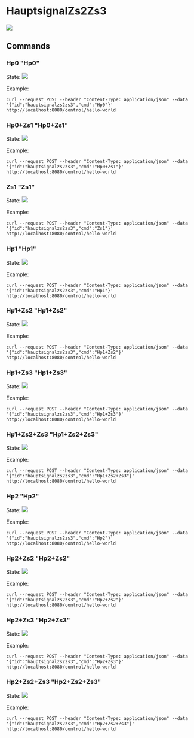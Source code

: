 # HauptsignalZs2Zs3

![](hauptsignalzs2zs3.gif)

## Commands
### Hp0 "Hp0"

State:
![](hauptsignalzs2zs3Hp0.gif)

Example:
```
curl --request POST --header "Content-Type: application/json" --data '{"id":"hauptsignalzs2zs3","cmd":"Hp0"}' http://localhost:8080/control/hello-world
```



### Hp0+Zs1 "Hp0+Zs1"

State:
![](hauptsignalzs2zs3Hp0+Zs1.gif)

Example:
```
curl --request POST --header "Content-Type: application/json" --data '{"id":"hauptsignalzs2zs3","cmd":"Hp0+Zs1"}' http://localhost:8080/control/hello-world
```



### Zs1 "Zs1"

State:
![](hauptsignalzs2zs3Zs1.gif)

Example:
```
curl --request POST --header "Content-Type: application/json" --data '{"id":"hauptsignalzs2zs3","cmd":"Zs1"}' http://localhost:8080/control/hello-world
```



### Hp1 "Hp1"

State:
![](hauptsignalzs2zs3Hp1.gif)

Example:
```
curl --request POST --header "Content-Type: application/json" --data '{"id":"hauptsignalzs2zs3","cmd":"Hp1"}' http://localhost:8080/control/hello-world
```



### Hp1+Zs2 "Hp1+Zs2"

State:
![](hauptsignalzs2zs3Hp1+Zs2.gif)

Example:
```
curl --request POST --header "Content-Type: application/json" --data '{"id":"hauptsignalzs2zs3","cmd":"Hp1+Zs2"}' http://localhost:8080/control/hello-world
```



### Hp1+Zs3 "Hp1+Zs3"

State:
![](hauptsignalzs2zs3Hp1+Zs3.gif)

Example:
```
curl --request POST --header "Content-Type: application/json" --data '{"id":"hauptsignalzs2zs3","cmd":"Hp1+Zs3"}' http://localhost:8080/control/hello-world
```



### Hp1+Zs2+Zs3 "Hp1+Zs2+Zs3"

State:
![](hauptsignalzs2zs3Hp1+Zs2+Zs3.gif)

Example:
```
curl --request POST --header "Content-Type: application/json" --data '{"id":"hauptsignalzs2zs3","cmd":"Hp1+Zs2+Zs3"}' http://localhost:8080/control/hello-world
```



### Hp2 "Hp2"

State:
![](hauptsignalzs2zs3Hp2.gif)

Example:
```
curl --request POST --header "Content-Type: application/json" --data '{"id":"hauptsignalzs2zs3","cmd":"Hp2"}' http://localhost:8080/control/hello-world
```



### Hp2+Zs2 "Hp2+Zs2"

State:
![](hauptsignalzs2zs3Hp2+Zs2.gif)

Example:
```
curl --request POST --header "Content-Type: application/json" --data '{"id":"hauptsignalzs2zs3","cmd":"Hp2+Zs2"}' http://localhost:8080/control/hello-world
```



### Hp2+Zs3 "Hp2+Zs3"

State:
![](hauptsignalzs2zs3Hp2+Zs3.gif)

Example:
```
curl --request POST --header "Content-Type: application/json" --data '{"id":"hauptsignalzs2zs3","cmd":"Hp2+Zs3"}' http://localhost:8080/control/hello-world
```



### Hp2+Zs2+Zs3 "Hp2+Zs2+Zs3"

State:
![](hauptsignalzs2zs3Hp2+Zs2+Zs3.gif)

Example:
```
curl --request POST --header "Content-Type: application/json" --data '{"id":"hauptsignalzs2zs3","cmd":"Hp2+Zs2+Zs3"}' http://localhost:8080/control/hello-world
```






